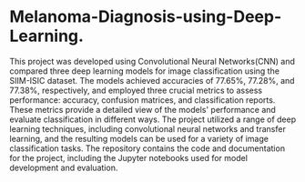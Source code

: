 # Melanoma-Diagnosis-using-Deep-Learning.
This project was developed using Convolutional Neural Networks(CNN) and compared three deep learning models for image classification using the SIIM-ISIC dataset. 
The models achieved accuracies of 77.65%, 77.28%, and 77.38%, respectively, and employed three crucial metrics to assess performance: accuracy, confusion matrices, and classification reports. 
These metrics provide a detailed view of the models' performance and evaluate classification in different ways. 
The project utilized a range of deep learning techniques, including convolutional neural networks and transfer learning, and the resulting models can be used for a variety of image classification tasks. 
The repository contains the code and documentation for the project, including the Jupyter notebooks used for model development and evaluation.

